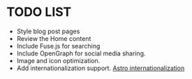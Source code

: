 # TODO LIST

* Style blog post pages
* Review the Home content
* Include Fuse.js for searching
* Include OpenGraph for social media sharing.
* Image and icon optimization.
* Add internationalization support. [Astro internationalization](https://docs.astro.build/en/guides/internationalization/)
